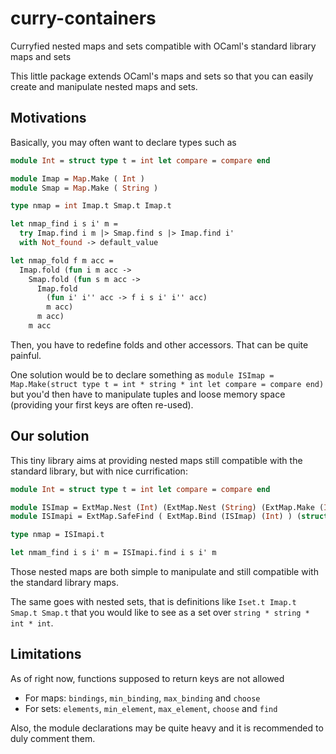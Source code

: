 # curry-containers
Curryfied nested maps and sets compatible with OCaml's standard library maps and sets

This little package extends OCaml's maps and sets so that you can easily create and manipulate nested maps and sets.

## Motivations

Basically, you may often want to declare types such as

```ocaml
module Int = struct type t = int let compare = compare end

module Imap = Map.Make ( Int )
module Smap = Map.Make ( String )

type nmap = int Imap.t Smap.t Imap.t

let nmap_find i s i' m =
  try Imap.find i m |> Smap.find s |> Imap.find i'
  with Not_found -> default_value

let nmap_fold f m acc =
  Imap.fold (fun i m acc ->
    Smap.fold (fun s m acc ->
      Imap.fold
        (fun i' i'' acc -> f i s i' i'' acc)
        m acc)
      m acc)
    m acc
```

Then, you have to redefine folds and other accessors. That can be quite painful.

One solution would be to declare something as `module ISImap = Map.Make(struct type t = int * string * int let compare = compare end)`
but you'd then have to manipulate tuples and loose memory space (providing your first keys are often re-used).

## Our solution

This tiny library aims at providing nested maps still compatible with the standard library, but with nice currification:

```ocaml
module Int = struct type t = int let compare = compare end

module ISImap = ExtMap.Nest (Int) (ExtMap.Nest (String) (ExtMap.Make (Int)))
module ISImapi = ExtMap.SafeFind ( ExtMap.Bind (ISImap) (Int) ) (struct type t = int let bottom = 0 end)

type nmap = ISImapi.t

let nmam_find i s i' m = ISImapi.find i s i' m
```

Those nested maps are both simple to manipulate and still compatible with the standard library maps.

The same goes with nested sets, that is definitions like `Iset.t Imap.t Smap.t Smap.t` that you would like
to see as a set over `string * string * int * int`.

## Limitations

As of right now, functions supposed to return keys are not allowed
* For maps: `bindings`, `min_binding`, `max_binding` and `choose`
* For sets: `elements`, `min_element`, `max_element`, `choose` and `find`

Also, the module declarations may be quite heavy and it is recommended to duly comment them.
